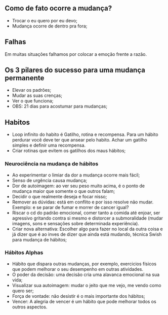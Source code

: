 ## Como de fato ocorre a mudança?
- Trocar o eu quero por eu devo;
- Mudança ocorre de dentro pra fora;

## Falhas
Em muitas situações falhamos por colocar a emoção frente a razão.

## Os 3 pilares do sucesso para uma mudança permanente
- Elevar os padrões;
- Mudar as suas crenças;
- Ver o que funciona;
- OBS: 21 dias para acostumar para mudanças;

## Habitos
- Loop infinito do habito é Gatilho, rotina e recompensa. Para um hábito perdurar você deve ter que ansear pelo habito. Achar um gatilho simples e definir uma recompensa.
- Criar rotinas que evitem os gatilhos dos maus hábitos;

### Neurociência na mudança de hábitos
- Ao experimentar o limiar da dor a mudança ocorre mais fácil;
- Senso de urgência causa mudança;
- Dor de autoimagem: ao ver seu peso muito acima, é o ponto de mudança maior que somente o que outros falam;
- Decidir o que realmente deseja e focar nisso;
- Remover as dúvidas: está em conflito e por isso resolve não mudar. Exemplo: e se parar de fumar e morrer de cancer igual?
- Riscar o cd do padrão emocional, comer tanto a comida até enjoar, ser agressivo gritando contra si mesmo e distorcer a submoralidade (mudar imagens, sons e sensações sobre determinada experiência).
- Criar nova alternativa: Escolher algo para fazer no local da outra coisa e já dizer que é ao inves de dizer que ainda está mudando, técnica Swish para mudança de hábitos;

### Hábitos Alphas
- Hábito que dispara outras mudanças, por exemplo, exercicios físicos que podem melhorar o seu desempenho em outras atividades.
- O poder da decisão: uma decisão cria uma alavanca emocional na sua vida;
- Visualizar sua autoimagem: mudar o jeito que me vejo, me vendo como quero ser;
- Força de vontade: não desistir é o mais importante dos hábitos;
- Vencer: A alegria de vencer é um hábito que pode melhorar todos os outros aspectos.
